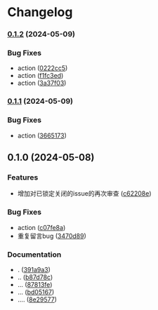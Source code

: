 # Changelog

### [0.1.2](https://www.github.com/14790897/auto-lock-baipiao/compare/v0.1.1...v0.1.2) (2024-05-09)


### Bug Fixes

* action ([0222cc5](https://www.github.com/14790897/auto-lock-baipiao/commit/0222cc55057962a02e3c4031461467d98928aa2b))
* action ([f1fc3ed](https://www.github.com/14790897/auto-lock-baipiao/commit/f1fc3ed0a6a50eaf1da7de650b0b8f90c97c8907))
* action ([3a37f03](https://www.github.com/14790897/auto-lock-baipiao/commit/3a37f039f40fd575d8962da2ba8b57bbd4ffc35a))

### [0.1.1](https://www.github.com/14790897/auto-lock-baipiao/compare/v0.1.0...v0.1.1) (2024-05-09)


### Bug Fixes

* action ([3665173](https://www.github.com/14790897/auto-lock-baipiao/commit/3665173b7bda4eb6e5bab70f8a1c2d3796f620ca))

## 0.1.0 (2024-05-08)


### Features

* 增加对已锁定关闭的issue的再次审查 ([c62208e](https://www.github.com/14790897/auto-lock-baipiao/commit/c62208e5f8d230d40140976c8a9062ce94afb003))


### Bug Fixes

* action ([c07fe8a](https://www.github.com/14790897/auto-lock-baipiao/commit/c07fe8afb7ee5324c774c7463b20fccc8e39777c))
* 重复留言bug ([3470d89](https://www.github.com/14790897/auto-lock-baipiao/commit/3470d8995fd7139711ff9b3fbcedb522ac3f8c21))


### Documentation

* . ([391a9a3](https://www.github.com/14790897/auto-lock-baipiao/commit/391a9a3e8f6548185b9dfa0e731d9d0fb40848ae))
* .. ([b87d78c](https://www.github.com/14790897/auto-lock-baipiao/commit/b87d78c5c02a843f179f4d15afe4d7100782f5a4))
* ... ([87813fe](https://www.github.com/14790897/auto-lock-baipiao/commit/87813fe1c8e7979ffe14b8b38d9aa550de9ac309))
* ... ([bd05167](https://www.github.com/14790897/auto-lock-baipiao/commit/bd05167028b7ab6481342493fea4bfec888d857c))
* .... ([8e29577](https://www.github.com/14790897/auto-lock-baipiao/commit/8e2957765fbac42bff57359785182fc13d97db48))
